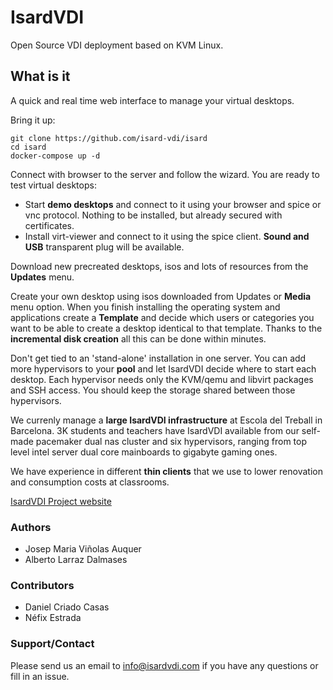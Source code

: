 # Isard**VDI**

Open Source VDI deployment based on KVM Linux. 

## What is it

A quick and real time web interface to manage your virtual desktops.

Bring it up:

```
git clone https://github.com/isard-vdi/isard
cd isard
docker-compose up -d
```

Connect with browser to the server and follow the wizard. You are ready 
to test virtual desktops:

- Start **demo desktops** and connect to it using your browser and spice or 
vnc protocol. Nothing to be installed, but already secured with certificates.
- Install virt-viewer and connect to it using the spice client. **Sound 
and USB** transparent plug will be available.

Download new precreated desktops, isos and lots of resources from the **Updates** menu.

Create your own desktop using isos downloaded from Updates or **Media** 
menu option. When you finish installing the operating system and 
applications create a **Template** and decide which users or categories 
you want to be able to create a desktop identical to that template. Thanks to the **incremental disk creation** all this can be done within 
minutes.

Don't get tied to an 'stand-alone' installation in one server. You can 
add more hypervisors to your **pool** and let IsardVDI decide where to 
start each desktop. Each hypervisor needs only the KVM/qemu and libvirt 
packages and SSH access. You should keep the storage shared between 
those hypervisors.

We currenly manage a **large IsardVDI infrastructure** at Escola del 
Treball in Barcelona. 3K students and teachers have IsardVDI available 
from our self-made pacemaker dual nas cluster and six hypervisors, 
ranging from top level intel server dual core mainboards to gigabyte 
gaming ones. 

We have experience in different **thin clients** that we use to lower renovation and 
consumption costs at classrooms.

[IsardVDI Project website](http://www.isardvdi.com/)

### Authors
+ Josep Maria Viñolas Auquer
+ Alberto Larraz Dalmases

### Contributors
+ Daniel Criado Casas
+ Néfix Estrada

### Support/Contact
Please send us an email to info@isardvdi.com if you have any questions or fill in an issue.
